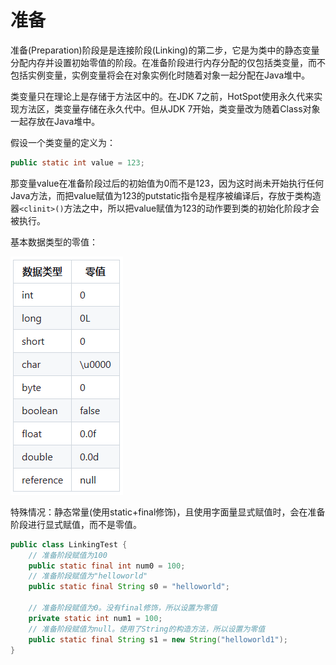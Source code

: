 # 准备

准备(Preparation)阶段是是连接阶段(Linking)的第二步，它是为类中的静态变量分配内存并设置初始零值的阶段。在准备阶段进行内存分配的仅包括类变量，而不包括实例变量，实例变量将会在对象实例化时随着对象一起分配在Java堆中。

类变量只在理论上是存储于方法区中的。在JDK 7之前，HotSpot使用永久代来实现方法区，类变量存储在永久代中。但从JDK 7开始，类变量改为随着Class对象一起存放在Java堆中。

假设一个类变量的定义为：

```java
public static int value = 123;
```

那变量value在准备阶段过后的初始值为0而不是123，因为这时尚未开始执行任何Java方法，而把value赋值为123的putstatic指令是程序被编译后，存放于类构造器`<clinit>()`方法之中，所以把value赋值为123的动作要到类的初始化阶段才会被执行。

基本数据类型的零值：

![](../../img/img_18.png)

特殊情况：静态常量(使用static+final修饰)，且使用字面量显式赋值时，会在准备阶段进行显式赋值，而不是零值。

```java
public class LinkingTest {
    // 准备阶段赋值为100
    public static final int num0 = 100;
    // 准备阶段赋值为"helloworld"
    public static final String s0 = "helloworld";
    
    // 准备阶段赋值为0。没有final修饰，所以设置为零值
    private static int num1 = 100;
    // 准备阶段赋值为null。使用了String的构造方法，所以设置为零值
    public static final String s1 = new String("helloworld1"); 
}
```
